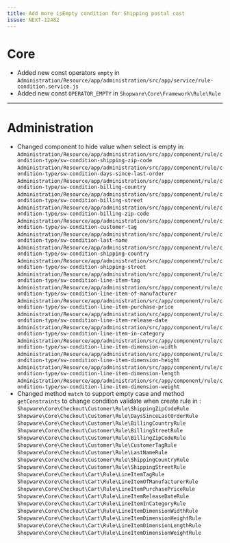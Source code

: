 ```yaml
---
title: Add more isEmpty condition for Shipping postal cost
issue: NEXT-12482
---
```

# Core
* Added new const operators `empty` in `Administration/Resource/app/administration/src/app/service/rule-condition.service.js`
* Added new const `OPERATOR_EMPTY` in `Shopware\Core\Framework\Rule\Rule`
___
# Administration
* Changed component to hide value when select is empty in: 
  `Administration/Resource/app/administration/src/app/component/rule/condition-type/sw-condition-shipping-zip-code`
  `Administration/Resource/app/administration/src/app/component/rule/condition-type/sw-condition-days-since-last-order`
  `Administration/Resource/app/administration/src/app/component/rule/condition-type/sw-condition-billing-country`
  `Administration/Resource/app/administration/src/app/component/rule/condition-type/sw-condition-billing-street`
  `Administration/Resource/app/administration/src/app/component/rule/condition-type/sw-condition-billing-zip-code`
  `Administration/Resource/app/administration/src/app/component/rule/condition-type/sw-condition-customer-tag`
  `Administration/Resource/app/administration/src/app/component/rule/condition-type/sw-condition-last-name`
  `Administration/Resource/app/administration/src/app/component/rule/condition-type/sw-condition-shipping-country`
  `Administration/Resource/app/administration/src/app/component/rule/condition-type/sw-condition-shipping-street`
  `Administration/Resource/app/administration/src/app/component/rule/condition-type/sw-condition-line-item-tag`
  `Administration/Resource/app/administration/src/app/component/rule/condition-type/sw-condition-line-item-of-manufacturer`
  `Administration/Resource/app/administration/src/app/component/rule/condition-type/sw-condition-line-item-purchase-price`
  `Administration/Resource/app/administration/src/app/component/rule/condition-type/sw-condition-line-item-release-date`
  `Administration/Resource/app/administration/src/app/component/rule/condition-type/sw-condition-line-item-in-category`
  `Administration/Resource/app/administration/src/app/component/rule/condition-type/sw-condition-line-item-dimension-width`
  `Administration/Resource/app/administration/src/app/component/rule/condition-type/sw-condition-line-item-dimension-height`
  `Administration/Resource/app/administration/src/app/component/rule/condition-type/sw-condition-line-item-dimension-length`
  `Administration/Resource/app/administration/src/app/component/rule/condition-type/sw-condition-line-item-dimension-weight`
* Changed method `match` to support empty case and method `getConstraints` to change condition validate when create rule in : 
  `Shopware\Core\Checkout\Customer\Rule\ShippingZipCodeRule`
  `Shopware\Core\Checkout\Customer\Rule\DaysSinceLastOrderRule`
  `Shopware\Core\Checkout\Customer\Rule\BillingCountryRule`
  `Shopware\Core\Checkout\Customer\Rule\BillingStreetRule`
  `Shopware\Core\Checkout\Customer\Rule\BillingZipCodeRule`
  `Shopware\Core\Checkout\Customer\Rule\CustomerTagRule`
  `Shopware\Core\Checkout\Customer\Rule\LastNameRule`
  `Shopware\Core\Checkout\Customer\Rule\ShippingCountryRule`
  `Shopware\Core\Checkout\Customer\Rule\ShippingStreetRule`
  `Shopware\Core\Checkout\Cart\Rule\LineItemTagRule`
  `Shopware\Core\Checkout\Cart\Rule\LineItemOfManufacturerRule`
  `Shopware\Core\Checkout\Cart\Rule\LineItemPurchasePriceRule`
  `Shopware\Core\Checkout\Cart\Rule\LineItemReleaseDateRule`
  `Shopware\Core\Checkout\Cart\Rule\LineItemInCategoryRule`
  `Shopware\Core\Checkout\Cart\Rule\LineItemDimensionWidthRule`
  `Shopware\Core\Checkout\Cart\Rule\LineItemDimensionHeightRule`
  `Shopware\Core\Checkout\Cart\Rule\LineItemDimensionLengthRule`
  `Shopware\Core\Checkout\Cart\Rule\LineItemDimensionWeightRule`
